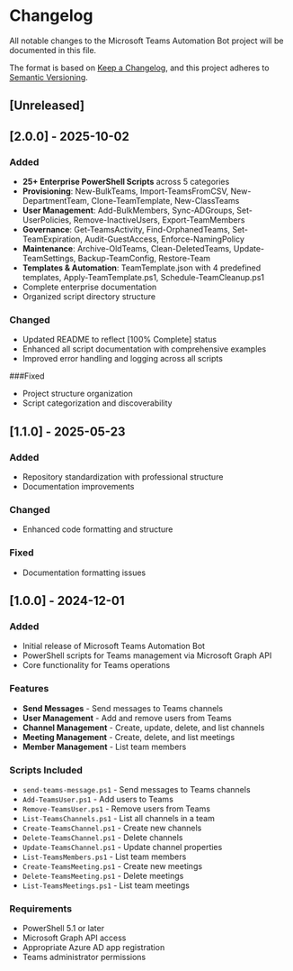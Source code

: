 # Changelog

All notable changes to the Microsoft Teams Automation Bot project will be documented in this file.

The format is based on [Keep a Changelog](https://keepachangelog.com/en/1.0.0/),
and this project adheres to [Semantic Versioning](https://semver.org/spec/v2.0.0.html).

## [Unreleased]

## [2.0.0] - 2025-10-02

### Added
- **25+ Enterprise PowerShell Scripts** across 5 categories
- **Provisioning**: New-BulkTeams, Import-TeamsFromCSV, New-DepartmentTeam, Clone-TeamTemplate, New-ClassTeams
- **User Management**: Add-BulkMembers, Sync-ADGroups, Set-UserPolicies, Remove-InactiveUsers, Export-TeamMembers
- **Governance**: Get-TeamsActivity, Find-OrphanedTeams, Set-TeamExpiration, Audit-GuestAccess, Enforce-NamingPolicy
- **Maintenance**: Archive-OldTeams, Clean-DeletedTeams, Update-TeamSettings, Backup-TeamConfig, Restore-Team
- **Templates & Automation**: TeamTemplate.json with 4 predefined templates, Apply-TeamTemplate.ps1, Schedule-TeamCleanup.ps1
- Complete enterprise documentation
- Organized script directory structure

### Changed
- Updated README to reflect [100% Complete] status
- Enhanced all script documentation with comprehensive examples
- Improved error handling and logging across all scripts

###Fixed
- Project structure organization
- Script categorization and discoverability

## [1.1.0] - 2025-05-23

### Added
- Repository standardization with professional structure
- Documentation improvements

### Changed
- Enhanced code formatting and structure

### Fixed
- Documentation formatting issues

## [1.0.0] - 2024-12-01

### Added
- Initial release of Microsoft Teams Automation Bot
- PowerShell scripts for Teams management via Microsoft Graph API
- Core functionality for Teams operations

### Features
- **Send Messages** - Send messages to Teams channels
- **User Management** - Add and remove users from Teams
- **Channel Management** - Create, update, delete, and list channels
- **Meeting Management** - Create, delete, and list meetings
- **Member Management** - List team members

### Scripts Included
- `send-teams-message.ps1` - Send messages to Teams channels
- `Add-TeamsUser.ps1` - Add users to Teams
- `Remove-TeamsUser.ps1` - Remove users from Teams
- `List-TeamsChannels.ps1` - List all channels in a team
- `Create-TeamsChannel.ps1` - Create new channels
- `Delete-TeamsChannel.ps1` - Delete channels
- `Update-TeamsChannel.ps1` - Update channel properties
- `List-TeamsMembers.ps1` - List team members
- `Create-TeamsMeeting.ps1` - Create new meetings
- `Delete-TeamsMeeting.ps1` - Delete meetings
- `List-TeamsMeetings.ps1` - List team meetings

### Requirements
- PowerShell 5.1 or later
- Microsoft Graph API access
- Appropriate Azure AD app registration
- Teams administrator permissions